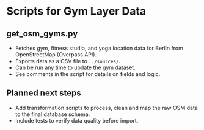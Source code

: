 # Scripts for Gym Layer Data

## get_osm_gyms.py

- Fetches gym, fitness studio, and yoga location data for Berlin from OpenStreetMap (Overpass API).
- Exports data as a CSV file to `../sources/`.
- Can be run any time to update the gym dataset.
- See comments in the script for details on fields and logic.

## Planned next steps

- Add transformation scripts to process, clean and map the raw OSM data to the final database schema.
- Include tests to verify data quality before import.
